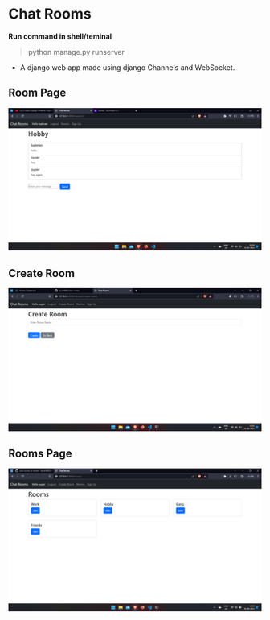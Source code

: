 ﻿# Chat Rooms
 
**Run command in shell/teminal**
> python manage.py runserver

* A django web app made using django Channels and WebSocket.

## Room Page

<img src="screenshots/room.png" />

## Create Room

<img src="screenshots/create_room.png" />

## Rooms Page

<img src="screenshots/rooms.png" />

